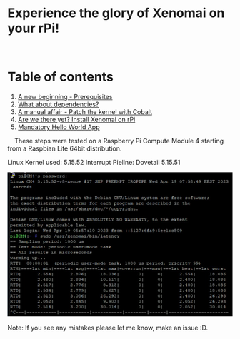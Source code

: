 # Experience the glory of Xenomai on your rPi!
&nbsp;
&nbsp;
&nbsp;
# Table of contents
1. [A new beginning - Prerequisites](chapter_0.md)
2. [What about dependencies?](chapter_1.md)
3. [A manual affair - Patch the kernel with Cobalt](chapter_2.md)
4. [Are we there yet? Install Xenomai on rPi](chapter_3.md)
5. [Mandatory Hello World App](chapter_4.md)

&nbsp;
&nbsp;
These steps were tested on a Raspberry Pi Compute Module 4 starting from a Raspbian Lite 64bit distribution.

Linux Kernel used: 5.15.52
Interrupt Pieline: Dovetail 5.15.51

![latency](assets/images/latency_tests.png)

Note: If you see any mistakes please let me know, make an issue :D.
